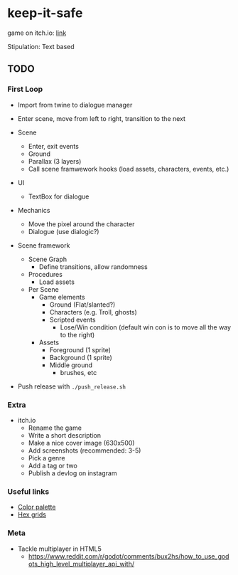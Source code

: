 # keep-it-safe

game on itch.io: [link](https://thewarlock.itch.io/keep-it-safe)

Stipulation: Text based

## TODO

### First Loop

- Import from twine to dialogue manager

- Enter scene, move from left to right, transition to the next

- Scene
  - Enter, exit events
  - Ground
  - Parallax (3 layers)
  - Call scene framwework hooks (load assets, characters, events, etc.)

- UI
  - TextBox for dialogue

- Mechanics
  - Move the pixel around the character
  - Dialogue (use dialogic?)

- Scene framework
  - Scene Graph
    - Define transitions, allow randomness
  - Procedures
    - Load assets
  - Per Scene
    - Game elements
      - Ground (Flat/slanted?)
      - Characters (e.g. Troll, ghosts)
      - Scripted events
        - Lose/Win condition (default win con is to move all the way to the right)
    - Assets
      - Foreground (1 sprite)
      - Background (1 sprite)
      - Middle ground
        - brushes, etc

- Push release with `./push_release.sh`

### Extra

- itch.io
  - Rename the game
  - Write a short description
  - Make a nice cover image (630x500)
  - Add screenshots (recommended: 3-5)
  - Pick a genre
  - Add a tag or two
  - Publish a devlog on instagram

### Useful links

- [Color palette](https://colorsupplyyy.com/app)
- [Hex grids](https://www.redblobgames.com/grids/hexagons/)

### Meta

- Tackle multiplayer in HTML5
  - https://www.reddit.com/r/godot/comments/bux2hs/how_to_use_godots_high_level_multiplayer_api_with/
